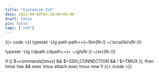 ```yaml
---
title: "Customize Zsh"
date: 2022-09-09T03:38:05+09:00
draft: false
pin: false
tags: ["zsh"]
---
```


{{< code >}}
typeset -Ug path
path+=(~/bin(N-/) ~/.local/bin(N-/))

typeset -Ug cdpath
cdpath+=(~ ~/git(N-/) ~/src(N-/))

if (( $+commands[tmux] && $+SSH_CONNECTION && ! $+TMUX )); then
    tmux has && exec tmux attach
    exec tmux new
fi
{{< /code >}}
